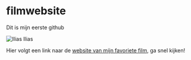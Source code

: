 # filmwebsite

Dit is mijn eerste github

![Ilias Ilias](https://www.thetrap.nl/images/2016/01/101Barz-Wintersessies-2016-Sevn-Alias.jpg)

Hier volgt een link naar de [website van mijn favoriete film](http://student-1910507jans.mamdt.com/movie/), ga snel kijken!
